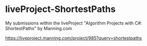 # liveProject-ShortestPaths
My submissions within the liveProject "Algorithm Projects with C#: ShortestPaths" by Manning.com

https://liveproject.manning.com/project/985?query=shortestpaths
